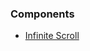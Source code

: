 ### Components

- [Infinite Scroll](https://github.com/0xdagarn/react-components/tree/component/infinite-scroll)

